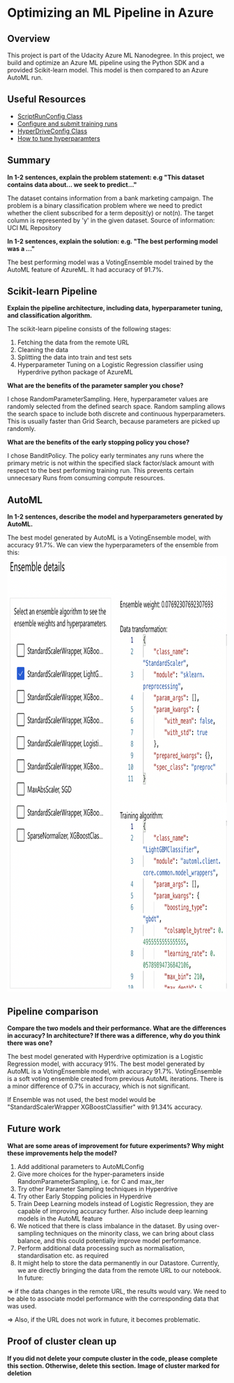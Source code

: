 # Optimizing an ML Pipeline in Azure

## Overview
This project is part of the Udacity Azure ML Nanodegree.
In this project, we build and optimize an Azure ML pipeline using the Python SDK and a provided Scikit-learn model.
This model is then compared to an Azure AutoML run.

## Useful Resources
- [ScriptRunConfig Class](https://docs.microsoft.com/en-us/python/api/azureml-core/azureml.core.scriptrunconfig?view=azure-ml-py)
- [Configure and submit training runs](https://docs.microsoft.com/en-us/azure/machine-learning/how-to-set-up-training-targets)
- [HyperDriveConfig Class](https://docs.microsoft.com/en-us/python/api/azureml-train-core/azureml.train.hyperdrive.hyperdriveconfig?view=azure-ml-py)
- [How to tune hyperparamters](https://docs.microsoft.com/en-us/azure/machine-learning/how-to-tune-hyperparameters)


## Summary
**In 1-2 sentences, explain the problem statement: e.g "This dataset contains data about... we seek to predict..."**

The dataset contains information from a bank marketing campaign. The problem is a binary classification problem where we need to predict whether the client subscribed for a term deposit(y) or not(n). The target column is represented by 'y' in the given dataset.  Source of information: UCI ML Repository

**In 1-2 sentences, explain the solution: e.g. "The best performing model was a ..."**

The best performing model was a VotingEnsemble model trained by the AutoML feature of AzureML. It had accuracy of 91.7%.

## Scikit-learn Pipeline
**Explain the pipeline architecture, including data, hyperparameter tuning, and classification algorithm.**

The scikit-learn pipeline consists of the following stages:
1. Fetching the data from the remote URL
2. Cleaning the data
3. Splitting the data into train and test sets
4. Hyperparameter Tuning on a Logistic Regression classifier using Hyperdrive python package of AzureML

**What are the benefits of the parameter sampler you chose?**

I chose RandomParameterSampling. Here, hyperparameter values are randomly selected from the defined search space. Random sampling allows the search space to include both discrete and continuous hyperparameters. This is usually faster than Grid Search, because parameters are picked up randomly.

**What are the benefits of the early stopping policy you chose?**

I chose BanditPolicy. The policy early terminates any runs where the primary metric is not within the specified slack factor/slack amount with respect to the best performing training run. This prevents certain unnecesary Runs from consuming compute resources. 

## AutoML
**In 1-2 sentences, describe the model and hyperparameters generated by AutoML.**

The best model generated by AutoML is a VotingEnsemble model, with accuracy 91.7%.
We can view the hyperparameters of the ensemble from this:
<img src="images/ensemble.png" width="1000" height="1000" >

## Pipeline comparison
**Compare the two models and their performance. What are the differences in accuracy? In architecture? If there was a difference, why do you think there was one?**

The best model generated with Hyperdrive optimization is a Logistic Regression model, with accuracy 91%.
The best model generated by AutoML is a VotingEnsemble model, with accuracy 91.7%.
VotingEnsemble is a soft voting ensemble created from previous AutoML iterations.
There is a minor difference of 0.7% in accuracy, which is not significant.

If Ensemble was not used, the best model would be "StandardScalerWrapper XGBoostClassifier" with 91.34% accuracy. 



## Future work
**What are some areas of improvement for future experiments? Why might these improvements help the model?**

1. Add additional parameters to AutoMLConfig
2. Give more choices for the hyper-parameters inside RandomParameterSampling, i.e. for C and max_iter
3. Try other Parameter Sampling techniques in Hyperdrive
4. Try other Early Stopping policies in Hyperdrive
5. Train Deep Learning models instead of Logistic Regression, they are capable of improving accuracy further. Also include deep learning models in the AutoML feature
6. We noticed that there is class imbalance in the dataset. By using over-sampling techniques on the minority class, we can bring about class balance, and this could potentially improve model performance. 
7. Perform additional data processing such as normalisation, standardisation etc. as required
8. It might help to store the data permanently in our Datastore. Currently, we are directly bringing the data from the remote URL to our notebook. In future:

=> if the data changes in the remote URL, the results would vary. We need to be able to associate model performance with the corresponding data that was used. 

=> Also, if the URL does not work in future, it becomes problematic. 


## Proof of cluster clean up
**If you did not delete your compute cluster in the code, please complete this section. Otherwise, delete this section.**
**Image of cluster marked for deletion**
